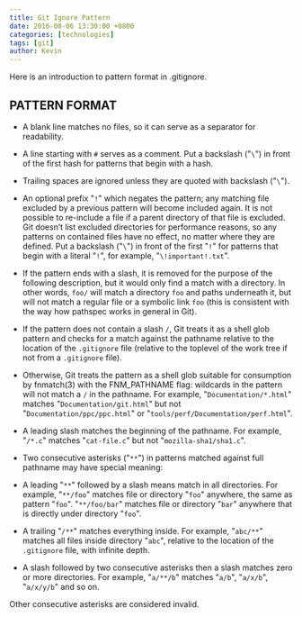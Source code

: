 ```yaml
---
title: Git Ignore Pattern
date: 2016-08-06 13:30:00 +0800
categories: [technologies]
tags: [git]
author: Kevin
---
```


Here is an introduction to pattern format in .gitignore.

## PATTERN FORMAT

* A blank line matches no files, so it can serve as a separator for readability.

* A line starting with `#` serves as a comment. Put a backslash ("`\`") in front of the first hash for patterns that begin with a hash.

* Trailing spaces are ignored unless they are quoted with backslash ("`\`").

* An optional prefix "`!`" which negates the pattern; any matching file excluded by a previous pattern will become included again. It is not possible to re-include a file if a parent directory of that file is excluded. Git doesn’t list excluded directories for performance reasons, so any patterns on contained files have no effect, no matter where they are defined. Put a backslash ("`\`") in front of the first "`!`" for patterns that begin with a literal "`!`", for example, "`\!important!.txt`".

* If the pattern ends with a slash, it is removed for the purpose of the following description, but it would only find a match with a directory. In other words, `foo/` will match a directory `foo` and paths underneath it, but will not match a regular file or a symbolic link `foo` (this is consistent with the way how pathspec works in general in Git).

* If the pattern does not contain a slash `/`, Git treats it as a shell glob pattern and checks for a match against the pathname relative to the location of the `.gitignore` file (relative to the toplevel of the work tree if not from a `.gitignore` file).

* Otherwise, Git treats the pattern as a shell glob suitable for consumption by fnmatch(3) with the FNM_PATHNAME flag: wildcards in the pattern will not match a `/` in the pathname. For example, "`Documentation/*.html`" matches "`Documentation/git.html`" but not "`Documentation/ppc/ppc.html`" or "`tools/perf/Documentation/perf.html`".

* A leading slash matches the beginning of the pathname. For example, "`/*.c`" matches "`cat-file.c`" but not "`mozilla-sha1/sha1.c`".

* Two consecutive asterisks ("`**`") in patterns matched against full pathname may have special meaning:

* A leading "`**`" followed by a slash means match in all directories. For example, "`**/foo`" matches file or directory "`foo`" anywhere, the same as pattern "`foo`". "`**/foo/bar`" matches file or directory "`bar`" anywhere that is directly under directory "`foo`".

* A trailing "`/**`" matches everything inside. For example, "`abc/**`" matches all files inside directory "`abc`", relative to the location of the `.gitignore` file, with infinite depth.

* A slash followed by two consecutive asterisks then a slash matches zero or more directories. For example, "`a/**/b`" matches "`a/b`", "`a/x/b`", "`a/x/y/b`" and so on.

Other consecutive asterisks are considered invalid.

